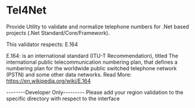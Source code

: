 # Tel4Net
Provide Utility to validate and normalize telephone numbers for .Net based projects (.Net Standard/Core/Framework).

This validator respects: E.164

E.164: is an international standard (ITU-T Recommendation), titled The international public telecommunication numbering plan, that defines a numbering plan for the worldwide public switched telephone network (PSTN) and some other data networks.
Read More: https://en.wikipedia.org/wiki/E.164


--------Developer Only---------
Please add your region validation to the specific directory with respect to the interface
